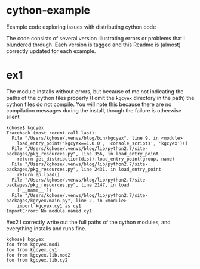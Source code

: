 # cython-example
Example code exploring issues with distributing cython code

The code consists of several version illustrating errors or problems that I blundered through. Each version is tagged
and this Readme is (almost) correctly updated for each example.

# ex1
The module installs without errors, but because of me not indicating the paths of the cython files properly (I omit the
``kgcyex`` directory in the path) the cython files do not compile. You will note this because there are no compilation
messages during the install, though the failure is otherwise silent

    kghose$ kgcyex
    Traceback (most recent call last):
      File "/Users/kghose/.venvs/blog/bin/kgcyex", line 9, in <module>
        load_entry_point('kgcyex==1.0.0', 'console_scripts', 'kgcyex')()
      File "/Users/kghose/.venvs/blog/lib/python2.7/site-packages/pkg_resources.py", line 356, in load_entry_point
        return get_distribution(dist).load_entry_point(group, name)
      File "/Users/kghose/.venvs/blog/lib/python2.7/site-packages/pkg_resources.py", line 2431, in load_entry_point
        return ep.load()
      File "/Users/kghose/.venvs/blog/lib/python2.7/site-packages/pkg_resources.py", line 2147, in load
        ['__name__'])
      File "/Users/kghose/.venvs/blog/lib/python2.7/site-packages/kgcyex/main.py", line 2, in <module>
        import kgcyex.cy1 as cy1
    ImportError: No module named cy1


#ex2
I correctly write out the full paths of the cython modules, and everything installs and runs fine.

    kghose$ kgcyex
    foo from kgcyex.mod1
    foo from kgcyex.cy1
    foo from kgcyex.lib.mod2
    foo from kgcyex.lib.cy2